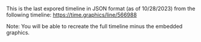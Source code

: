 This is the last expored timeline in JSON format (as of 10/28/2023) from the 
following timeline: https://time.graphics/line/566988

Note: You will be able to recreate the full timeline minus the embedded graphics.